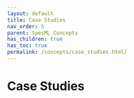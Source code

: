 ```yaml
---
layout: default
title: Case Studies
nav_order: 5
parent: SpesML Concepts
has_children: true
has_toc: true
permalink: /concepts/case_studies.html/
---
```

# Case Studies
